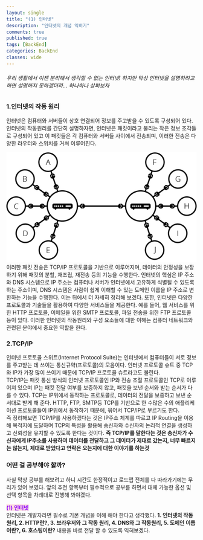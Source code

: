 ```yaml
---
layout: single
title: "(1) 인터넷"
description: "인터넷의 개념 익히기"
comments: true
published: true
tags: [BackEnd]
categories: BackEnd
classes: wide
---
```


###### 우리 생활에서 이젠 분리해서 생각할 수 없는 인터넷! 하지만 막상 인터넷을 설명하려고 하면 설명하지 못하겠더라... 하나하나 살펴보자

### 1.인터넷의 작동 원리
인터넷은 컴퓨터와 서버들이 상호 연결되어 정보를 주고받을 수 있도록 구성되어 있다. 인터넷의 작동원리를 간단히 설명하자면, 인터넷은 패킷이라고 불리는 작은 정보 조각들로 구성되어 있고 이 패킷들은 각 컴퓨터와 서버들 사이에서 전송되며, 이러한 전송은 다양한 라우터와 스위치를 거쳐 이루어진다.   
<center>
<img src="/assets/images/backendClimb/internet-schema-2.png" alt="1"/>
</center>
이러한 패킷 전송은 TCP/IP 프로토콜을 기반으로 이루어지며, 데이터의 안정성을 보장하기 위해 패킷의 분할, 재조립, 재전송 등의 기능을 수행한다.   
인터넷의 핵심은 IP 주소와 DNS 시스템으로 IP 주소는 컴퓨터나 서버가 인터넷에서 고유하게 식별될 수 있도록 하는 주소이며, DNS 시스템은 사람이 쉽게 이해할 수 있는 도메인 이름을 IP 주소로 변환하는 기능을 수행한다. 이는 뒤에서 더 자세히 정리해 보겠다.   
또한, 인터넷은 다양한 프로토콜과 기술들을 활용하여 다양한 서비스들을 제공한다. 예를 들어, 웹 서비스를 위한 HTTP 프로토콜, 이메일을 위한 SMTP 프로토콜, 파일 전송을 위한 FTP 프로토콜 등이 있다.
이러한 인터넷의 작동원리와 구성 요소들에 대한 이해는 컴퓨터 네트워크와 관련된 분야에서 중요한 역할을 한다.   

### 2.TCP/IP
인터넷 프로토콜 스위트(Internet Protocol Suite)는 인터넷에서 컴퓨터들이 서로 정보를 주고받는 데 쓰이는 통신규약(프로토콜)의 모음이다. 인터넷 프로토콜 슈트 중 TCP와 IP가 가장 많이 쓰이기 때문에 TCP/IP 프로토콜 슈트라고도 불린다.   
TCP/IP는 패킷 통신 방식의 인터넷 프로토콜인 IP와 전송 조절 프로토콜인 TCP로 이루어져 있으며 IP는 패킷 전달 여부를 보증하지 않고, 패킷을 보낸 순서와 받는 순서가 다를 수 있다. TCP는 IP위에서 동작하는 프로토콜로, 데이터의 전달을 보증하고 보낸 순서대로 받게 해 준다. HTTP, FTP, SMTP등 TCP를 기반으로 한 수많은 수의 애플리케이션 프로토콜들이 IP위에서 동작하기 때문에, 묶어서 TCP/IP로 부르기도 한다.   
즉 정리해보면 TCP/IP를 사용하겠다는 것은 IP주소 체계를 따르고 IP Routing을 이용해 목적지에 도달하며 TCP의 특성을 활용해 송신자와 수신자의 논리적 연결을 생성하고 신뢰성을 유지할 수 있도록 한다는 것이다. **즉 TCP/IP를 말한다는 것은 송신자가 수신자에게 IP주소를 사용하여 데이터를 전달하고 그 데이터가 제대로 갔는지, 너무 빠르지는 않는지, 제대로 받았다고 연락은 오는지에 대한 이야기를 하는것** 
<br/>

### 어떤 걸 공부해야 할까?
사실 막상 공부를 해보려고 하니 시간도 한정적이고 로드맵 전체를 다 따라가기에는 무리가 있어 보였다. 앞의 추천 항목부터 필수적으로 공부를 하면서 대체 가능한 옵션 및 선택 항목을 차례대로 진행해 봐야겠다.  

<spane style="color: #8b00ff; background-color:#ffdce0; font-weight:bold;">(1) 인터넷</spane>  
인터넷은 개발자라면 필수로 기본 개념을 이해 해야 한다고 생각했다. **1. 인터넷의 작동 원리, 2. HTTP란?, 3. 브라우저와 그 작동 원리, 4. DNS와 그 작동원리, 5. 도메인 이름이란?, 6. 호스팅이란?** 내용을 바로 전달 할 수 있도록 익혀보겠다.  